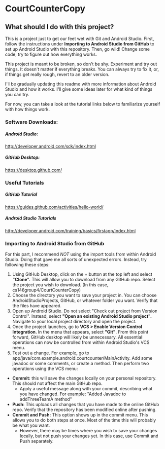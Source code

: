 # CourtCounterCopy
## What should I do with this project?
This is a project just to get our feet wet with Git and Android Studio. First, follow the instructions under __Importing to Android Studio from GitHub__ to set up Android Studio with this repository. Then, go wild! Change some code, try to figure out how everything works.

This project is meant to be broken, so don't be shy. Experiment and try out things. It doesn't matter if everything breaks. You can always try to fix it, or, if things get really rough, revert to an older version.

I'll be gradually updating this readme with more information about Android Studio and how it works. I'll give some ideas later for what kind of things you can try.

For now, you can take a look at the tutorial links below to familiarize yourself with how things work.

### Software Downloads:
##### Android Studio:
http://developer.android.com/sdk/index.html
##### GitHub Desktop:
https://desktop.github.com/

### Useful Tutorials
##### GitHub Tutorial
https://guides.github.com/activities/hello-world/
##### Android Studio Tutorials
http://developer.android.com/training/basics/firstapp/index.html

### Importing to Android Studio from GitHub

For this part, I recommend _NOT_ using the import tools from within Android Studio. Doing that gave me all sorts of unexpected errors. Instead, try following these steps:

1. Using GitHub Desktop, click on the + button at the top left and select __"Clone".__ This will allow you to download from any GitHub repo. Select the project you wish to download. (In this case, cs146group4/CourtCounterCopy)
2. Choose the directory you want to save your project in. You can choose AndroidStudioProjects, GitHub, or whatever folder you want. Verify that the files have appeared.
3. Open up Android Studio. Do not select "Check out project from Version Control". Instead, select __"Open an existing Android Studio project".__ Navigate to your local project directory and open the project.
4. Once the project launches, go to __VCS > Enable Version Control Integration.__ In the menu that appears, select __"Git"__. From this point forward, GitHub desktop will likely be unnecessary. All essential operations can now be controlled from within Android Studio's VCS menu.
5. Test out a change. For example, go to app/java/com.example.android.courtcounter/MainActivity. Add some javadoc or some comments, or create a method. Then perform two operations using the VCS menu:
  * __Commit:__ this will save the changes locally on your personal repository. This should not affect the main GitHub repo.
    * Apply a useful message along with your commit, describing what you have changed. For example: "Added Javadoc to addThreeTeamA method"
  * __Push:__ This uploads all changes that you have made to the online GitHub repo. Verify that the repository has been modified online after pushing.
  * __Commit and Push:__ This option shows up in the commit menu. This allows you to do both steps at once. Most of the time this will probably be what you want.
    * However, there may be times where you wish to save your changes locally, but not push your changes yet. In this case, use Commit and Push separately.
